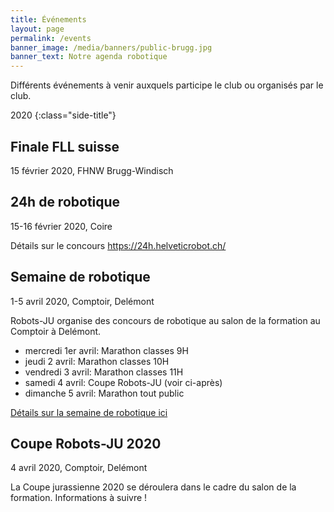```yaml
---
title: Événements
layout: page
permalink: /events
banner_image: /media/banners/public-brugg.jpg
banner_text: Notre agenda robotique
---
```


Différents événements à venir auxquels participe le club ou organisés par le club.

2020
{:class="side-title"}

## Finale FLL suisse

<i class="fa fa-calendar"></i> 15 février 2020, FHNW Brugg-Windisch

## 24h de robotique

<i class="fa fa-calendar"></i> 15-16 février 2020, Coire

Détails sur le concours <https://24h.helveticrobot.ch/>

## Semaine de robotique

<i class="fa fa-calendar"></i> 1-5 avril 2020, Comptoir, Delémont

Robots-JU organise des concours de robotique au salon de la formation au Comptoir à Delémont.

- mercredi 1er avril: Marathon classes 9H
- jeudi 2 avril: Marathon classes 10H
- vendredi 3 avril: Marathon classes 11H
- samedi 4 avril: Coupe Robots-JU (voir ci-après)
- dimanche 5 avril: Marathon tout public

[Détails sur la semaine de robotique ici](/semaine-robotique-2020)

## Coupe Robots-JU 2020

<i class="fa fa-calendar"></i> 4 avril 2020, Comptoir, Delémont

La Coupe jurassienne 2020 se déroulera dans le cadre du salon de la formation. Informations à suivre !
